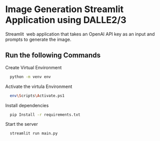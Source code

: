 
# Image Generation Streamlit Application using DALLE2/3

Streamlit  web application that takes an OpenAI API key as an input and prompts to generate the image.


## Run the following Commands
Create Virtual Environment

```bash
  python -m venv env
```

Activate the virtula Environment

```bash
  env\Scripts\Activate.ps1
```

Install dependencies

```bash
  pip Install -r requirements.txt
```

Start the server

```bash
  streamlit run main.py
```

